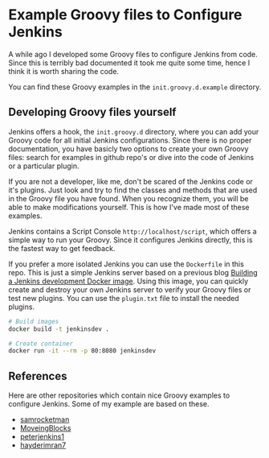 # Example Groovy files to Configure Jenkins

A while ago I developed some Groovy files to configure Jenkins from code. Since this is terribly bad documented it took me quite some time, hence I think it is worth sharing the code.

You can find these Groovy examples in the `init.groovy.d.example` directory.

## Developing Groovy files yourself

Jenkins offers a hook, the `init.groovy.d` directory, where you can add your Groovy code for all initial Jenkins configurations. Since there is no proper documentation, you have basicly two options to create your own Groovy files: search for examples in github repo's or dive into the code of Jenkins or a particular plugin.

If you are not a developer, like me, don't be scared of the Jenkins code or it's plugins. Just look and try to find the classes and methods that are used in the Groovy file you have found. When you recognize them, you will be able to make modifications yourself. This is how I've made most of these examples.

Jenkins contains a Script Console `http://localhost/script`, which offers a simple way to run your Groovy. Since it configures Jenkins directly, this is the fastest way to get feedback.

If you prefer a more isolated Jenkins you can use the `Dockerfile` in this repo. This is just a simple Jenkins server based on a previous blog [Building a Jenkins development Docker image](https://cinqict.nl/building-a-jenkins-development-docker-image/). Using this image, you can quickly create and destroy your own Jenkins server to verify your Groovy files or test new plugins. You can use the `plugin.txt` file to install the needed plugins.

```bash
# Build images
docker build -t jenkinsdev .

# Create container
docker run -it --rm -p 80:8080 jenkinsdev
```

## References

Here are other repositories which contain nice Groovy examples to configure Jenkins. Some of my example are based on these.

- [samrocketman](https://github.com/samrocketman/jenkins-bootstrap-shared/tree/master/scripts)
- [MoveingBlocks](https://github.com/MovingBlocks/GroovyJenkins/tree/master/src/main/groovy)
- [peterjenkins1](https://github.com/peterjenkins1/jenkins-scripts)
- [hayderimran7](https://github.com/hayderimran7/useful-jenkins-groovy-init-scripts)
